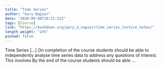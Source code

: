 ```yaml
---
title: "Time Series"
author: "Gary Napier"
date: "2020-09-08T10:21:52Z"
tags: [Course]
link: "https://bookdown.org/gary_a_napier/time_series_lecture_notes/"
length_weight: "24%"
pinned: false
---
```


Time Series [...] On completion of the course students should be able to independently analyse time series data to address any questions of interest. This involves By the end of the course students should be able ...
